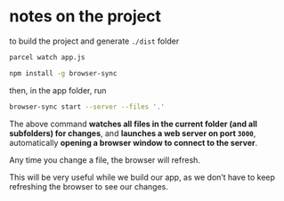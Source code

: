 # notes on the project

to build the project and generate `./dist` folder

```sh
parcel watch app.js
```

```sh
npm install -g browser-sync
```

then, in the app folder, run

```sh
browser-sync start --server --files '.'
```

The above command **watches all files in the current folder (and all subfolders) for changes**, and **launches a web server on port `3000`**, automatically **opening a browser window to connect to the server**.

Any time you change a file, the browser will refresh.

This will be very useful while we build our app, as we don’t have to keep refreshing the browser to see our changes.
